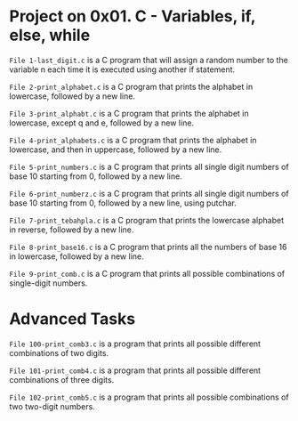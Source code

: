 # Project on 0x01. C - Variables, if, else, while

`File 1-last_digit.c` is a C program that will assign a random number to the variable n each time it is executed using another if statement.

`File 2-print_alphabet.c` is a C program that prints the alphabet in lowercase, followed by a new line.

`File 3-print_alphabt.c` is a C program that prints the alphabet in lowercase, except q and e, followed by a new line.

`File 4-print_alphabets.c` is a C program that prints the alphabet in lowercase, and then in uppercase, followed by a new line.

`File 5-print_numbers.c` is a C program that prints all single digit numbers of base 10 starting from 0, followed by a new line.

`File 6-print_numberz.c` is a C program that prints all single digit numbers of base 10 starting from 0, followed by a new line, using putchar.

`File 7-print_tebahpla.c` is a C program that prints the lowercase alphabet in reverse, followed by a new line.

`File 8-print_base16.c` is a C program that prints all the numbers of base 16 in lowercase, followed by a new line.

`File 9-print_comb.c` is a C program that prints all possible combinations of single-digit numbers.

# Advanced Tasks

`File 100-print_comb3.c` is a program that prints all possible different combinations of two digits.

`File 101-print_comb4.c` is a program that prints all possible different combinations of three digits.

`File 102-print_comb5.c` is a program that prints all possible combinations of two two-digit numbers.
